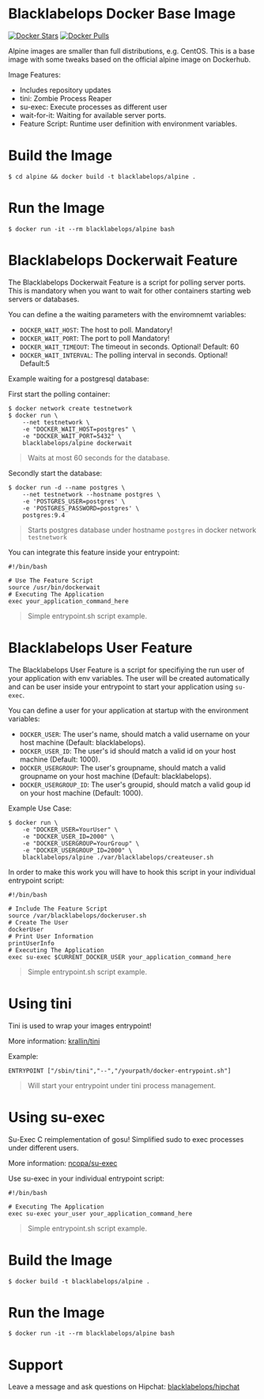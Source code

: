 # Blacklabelops Docker Base Image

[![Docker Stars](https://img.shields.io/docker/stars/blacklabelops/alpine.svg)](https://hub.docker.com/r/blacklabelops/alpine/) [![Docker Pulls](https://img.shields.io/docker/pulls/blacklabelops/alpine.svg)](https://hub.docker.com/r/blacklabelops/alpine/)

Alpine images are smaller than full distributions, e.g. CentOS. This is a base image with some tweaks based on the official alpine image on Dockerhub.

Image Features:

* Includes repository updates
* tini: Zombie Process Reaper
* su-exec: Execute processes as different user
* wait-for-it: Waiting for available server ports.
* Feature Script: Runtime user definition with environment variables.

# Build the Image

~~~~
$ cd alpine && docker build -t blacklabelops/alpine .
~~~~

# Run the Image

~~~~
$ docker run -it --rm blacklabelops/alpine bash
~~~~

# Blacklabelops Dockerwait Feature

The Blacklabelops Dockerwait Feature is a script for polling server ports. This is mandatory when you want to wait for other containers starting web servers or databases.

You can define a the waiting parameters with the enviromnemt variables:

* `DOCKER_WAIT_HOST`: The host to poll. Mandatory!
* `DOCKER_WAIT_PORT`: The port to poll Mandatory!
* `DOCKER_WAIT_TIMEOUT`: The timeout in seconds. Optional! Default: 60
* `DOCKER_WAIT_INTERVAL`: The polling interval in seconds. Optional! Default:5

Example waiting for a postgresql database:

First start the polling container:

~~~~
$ docker network create testnetwork
$ docker run \
    --net testnetwork \
    -e "DOCKER_WAIT_HOST=postgres" \
    -e "DOCKER_WAIT_PORT=5432" \
    blacklabelops/alpine dockerwait
~~~~

> Waits at most 60 seconds for the database.

Secondly start the database:

~~~~
$ docker run -d --name postgres \
    --net testnetwork --hostname postgres \
    -e 'POSTGRES_USER=postgres' \
    -e 'POSTGRES_PASSWORD=postgres' \
    postgres:9.4
~~~~

> Starts postgres database under hostname `postgres` in docker network `testnetwork`

You can integrate this feature inside your entrypoint:

~~~~
#!/bin/bash

# Use The Feature Script
source /usr/bin/dockerwait
# Executing The Application
exec your_application_command_here
~~~~

> Simple entrypoint.sh script example.

# Blacklabelops User Feature

The Blacklabelops User Feature is a script for specifiying the run user of your application with env variables.
The user will be created automatically and can be user inside your entrypoint to start your application using `su-exec`.

You can define a user for your application at startup with the environment variables:

* `DOCKER_USER`: The user's name, should match a valid username on your host machine (Default: blacklabelops).
* `DOCKER_USER_ID`: The user's id should match a valid id on your host machine (Default: 1000).
* `DOCKER_USERGROUP`: The user's groupname, should match a valid groupname on your host machine (Default: blacklabelops).
* `DOCKER_USERGROUP_ID`: The user's groupid, should match a valid goup id on your host machine (Default: 1000).

Example Use Case:

~~~~
$ docker run \
    -e "DOCKER_USER=YourUser" \
    -e "DOCKER_USER_ID=2000" \
    -e "DOCKER_USERGROUP=YourGroup" \
    -e "DOCKER_USERGROUP_ID=2000" \
    blacklabelops/alpine ./var/blacklabelops/createuser.sh
~~~~

In order to make this work you will have to hook this script in your individual entrypoint script:

~~~~
#!/bin/bash

# Include The Feature Script
source /var/blacklabelops/dockeruser.sh
# Create The User
dockerUser
# Print User Information
printUserInfo
# Executing The Application
exec su-exec $CURRENT_DOCKER_USER your_application_command_here
~~~~

> Simple entrypoint.sh script example.

# Using tini

Tini is used to wrap your images entrypoint!

More information: [krallin/tini](https://github.com/krallin/tini)

Example:

~~~~
ENTRYPOINT ["/sbin/tini","--","/yourpath/docker-entrypoint.sh"]
~~~~

> Will start your entrypoint under tini process management.

# Using su-exec

Su-Exec C reimplementation of gosu! Simplified sudo to exec processes under different users.

More information: [ncopa/su-exec](https://github.com/ncopa/su-exec)

Use su-exec in your individual entrypoint script:

~~~~
#!/bin/bash

# Executing The Application
exec su-exec your_user your_application_command_here
~~~~

> Simple entrypoint.sh script example.

# Build the Image

~~~~
$ docker build -t blacklabelops/alpine .
~~~~

# Run the Image

~~~~
$ docker run -it --rm blacklabelops/alpine bash
~~~~

# Support

Leave a message and ask questions on Hipchat: [blacklabelops/hipchat](http://support.blacklabelops.com)
